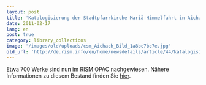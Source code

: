 ```yaml
---
layout: post
title: 'Katalogisierung der Stadtpfarrkirche Mariä Himmelfahrt in Aichach'
date: 2011-02-17
lang: en
post: true
category: library_collections
image: '/images/old/uploads/csm_Aichach_Bild_1a8bc7bc7e.jpg'
old_url: 'http://de.rism.info/en/home/newsdetails/article/44/katalogisierung-der-stadtpfarrkirche-mariae-himmelfahrt-in-aichach.html'
---
```



Etwa 700 Werke sind nun im RISM OPAC nachgewiesen. Nähere Informationen zu diesem Bestand finden Sie [hier](en/einzelinformationen/aichach.html "Opens internal link in current window").

